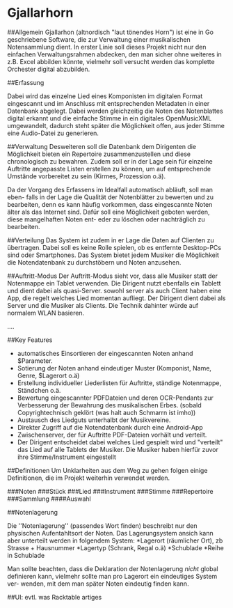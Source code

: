# Gjallarhorn

##Allgemein
Gjallarhon (altnordisch "laut tönendes Horn") ist eine in Go geschriebene
Software, die zur Verwaltung einer musikalischen Notensammlung dient. In erster
Linie soll dieses Projekt nicht nur den einfachen Verwaltungsrahmen abdecken,
den man sicher ohne weiteres in z.B. Excel abbilden könnte, vielmehr soll versucht
werden das komplette Orchester digital abzubilden.


##Erfassung

Dabei wird das einzelne Lied eines Komponisten im digitalen Format eingescannt
und im Anschluss mit entsprechenden Metadaten in einer Datenbank abgelegt. Dabei
werden gleichzeitig die Noten des Notenblattes digital erkannt und die einfache
Stimme in ein digitales OpenMusicXML umgewandelt, dadurch steht später die
Möglichkeit offen, aus jeder Stimme eine Audio-Datei zu generieren.

##Verwaltung 
Desweiteren soll die Datenbank dem Dirigenten die Möglichkeit bieten ein
Repertoire zusammenzustellen und diese chronologisch zu bewahren. Zudem soll er
in der Lage sein für einzelne Auftritte angepasste Listen erstellen zu können,
um auf entsprechende Umstände vorbereitet zu sein (Kirmes, Prozession o.ä).

Da der Vorgang des Erfassens im Idealfall automatisch abläuft, soll man eben-
falls in der Lage die Qualität der Notenblätter zu bewerten und zu bearbeiten,
denn es kann häufig vorkommen, dass eingescannte Noten älter als das Internet
sind. Dafür soll eine Möglichkeit geboten werden, diese mangelhaften Noten ent-
eder zu löschen oder nachträglich zu bearbeiten.

##Verteilung
Das System ist zudem in er Lage die Daten auf Clienten zu übertragen. Dabei soll
es keine Rolle spielen, ob es entfernte Desktop-PCs sind oder Smartphones. Das
System bietet jedem Musiker die Möglichkeit die Notendatenbank zu durchstöbern
und Noten anzusehen.

##Auftritt-Modus
Der Auftritt-Modus sieht vor, dass alle Musiker statt der Notenmappe ein Tablet
verwenden. Die Dirigent nutzt ebenfalls ein Tablett und dient dabei als
quasi-Server. sowohl server als auch Client haben eine App, die regelt welches
Lied momentan aufliegt. Der Dirigent dient dabei als Server und die Musiker als
Clients. Die Technik dahinter würde auf normalem WLAN basieren.


....

##Key Features 
* automatisches Einsortieren der eingescannten Noten anhand $Parameter.
* Sotierung der Noten anhand eindeutiger Muster (Komponist, Name, Genre, $Lagerort o.ä)
* Erstellung individueller Liederlisten für Auftritte, ständige Notenmappe, Ständchen o.ä.
* Bewertung eingescannter PDFDateien und deren OCR-Pendants zur Verbesserung der Bewahrung des musikalischen Erbes. (sobald Copyrightechnisch geklört (was halt auch Schmarrn ist imho)) 
* Austausch des Liedguts unterhalbt der Musikvereine.
* Direkter Zugriff auf die Notendatenbank durch eine Android-App
* Zwischenserver, der für Auftritte PDF-Dateien vorhält und verteilt.
* Der Dirigent entscheidet dabei welches Lied gespielt wird und "verteilt" das Lied auf alle Tablets der Musiker. Die Musiker haben hierfür zuvor ihre Stimme/Instrument eingestellt


##Definitionen
Um Unklarheiten aus dem Weg zu gehen folgen einige Definitionen, die im Projekt
weiterhin verwendet werden.

###Noten
###Stück
###Lied
###Instrument
###Stimme
###Repertoire
###Sammlung
####Auswahl



##Notenlagerung

Die ''Notenlagerung'' (passendes Wort finden) beschreibt nur den physischen
Aufentahltsort der Noten. Das Lagerungsystem ansich kann aber unterteilt werden
in folgendem System:
*Lagerort (räumlicher Ort), zb Strasse + Hausnummer
*Lagertyp (Schrank, Regal o.ä)
*Schublade
*Reihe in Schublade

Man sollte beachten, dass die Deklaration der Notenlagerung _nicht_ global
definieren kann, vielmehr sollte man pro Lagerort ein eindeutiges System ver-
wenden, mit dem man später Noten eindeutig finden kann.



##UI:
evtl. was Racktable artiges


